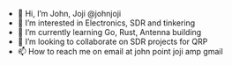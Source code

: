 - 👋 Hi, I’m John, Joji @johnjoji
- 👀 I’m interested in Electronics, SDR and tinkering
- 🌱 I’m currently learning Go, Rust, Antenna building
- 💞️ I’m looking to collaborate on SDR projects for QRP
- 📫 How to reach me on email at john point joji amp gmail

<!---
johnjoji/johnjoji is a ✨ special ✨ repository because its `README.md` (this file) appears on your GitHub profile.
You can click the Preview link to take a look at your changes.
--->
